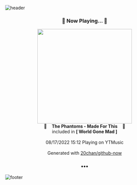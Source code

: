 ![header](https://capsule-render.vercel.app/api?type=wave&height=170&section=header&text=Hi.%20I'm%20SHIFT&fontColor=090707&fontAlignX=45&fontAlignY=65&fontSize=100)

<h3 align="center">🎵 Now Playing... 🎵</h3>
<p align="center">
  <a href="https://music.youtube.com/watch?v=Hv9-xeVCFQA">
    <img width="300" src="https://lh3.googleusercontent.com/W6C_29BqzI2StRA4Z0nJgc1ZSQQ-x-VEgsYJY2Ws2TpmYx9BsNJDS0hCZsB7of6OvCmcxlLzKjLMic6r">
  </a>
  <br>
  🎵&nbsp&nbsp&nbsp <b>The Phantoms - Made For This</b> &nbsp&nbsp&nbsp🎵
  <br>
  included in <b>[ World Gone Mad ]</b>
  
  <br />
  <br />
  08/17/2022 15:12 Playing on YTMusic
  <br />
  <br />
  Generated with <a href="https://github.com/20chan/github-now">20chan/github-now</a>
</p>

<h3 align="center">•••</h3>

![footer](https://capsule-render.vercel.app/api?type=wave&height=150&section=footer)

